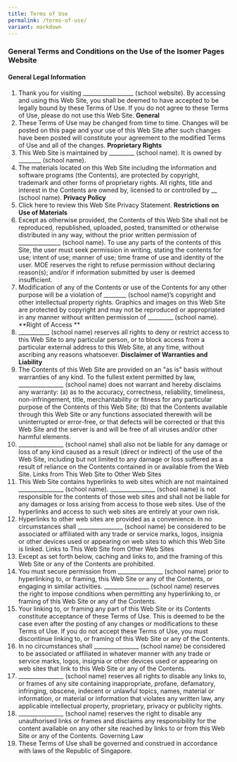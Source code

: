 ```yaml
---
title: Terms of Use
permalink: /terms-of-use/
variant: markdown
---
```

### **General Terms and Conditions on the Use of the Isomer Pages Website**

#### **General Legal Information**

1. Thank you for visiting __________________ (school website). By accessing and using this Web Site, you shall be deemed to have accepted to be legally bound by these Terms of Use. If you do not agree to these Terms of Use, please do not use this Web Site. 
**General** 
2. These Terms of Use may be changed from time to time. Changes will be posted on this page and your use of this Web Site after such changes have been posted will constitute your agreement to the modified Terms of Use and all of the changes. 
**Proprietary Rights** 
3. This Web Site is maintained by _________ (school name). It is owned by ________  (school name).
4. The materials located on this Web Site including the information and software programs (the Contents), are protected by copyright, trademark and other forms of proprietary rights. All rights, title and interest in the Contents are owned by, licensed to or controlled by __ (school name). 
**Privacy Policy** 
5. Click here to review this Web Site Privacy Statement. 
**Restrictions on Use of Materials** 
6. Except as otherwise provided, the Contents of this Web Site shall not be reproduced, republished, uploaded, posted, transmitted or otherwise distributed in any way, without the prior written permission of _______________  (school name).  To use any parts of the contents of this Site, the user must seek permission in writing, stating the contents for use; intent of use; manner of use; time frame of use and identity of the user. MOE reserves the right to refuse permission without declaring reason(s); and/or if information submitted by user is deemed insufficient.
7. Modification of any of the Contents or use of the Contents for any other purpose will be a violation of ________  (school name)’s copyright and other intellectual property rights. Graphics and images on this Web Site are protected by copyright and may not be reproduced or appropriated in any manner without written permission of _________ (school name).
**Right of Access **
8. ___________ (school name) reserves all rights to deny or restrict access to this Web Site to any particular person, or to block access from a particular external address to this Web Site, at any time, without ascribing any reasons whatsoever. 
**Disclaimer of Warranties and Liability**
9. The Contents of this Web Site are provided on an "as is" basis without warranties of any kind. To the fullest extent permitted by law, ________________ (school name) does not warrant and hereby disclaims any warranty: 
(a) as to the accuracy, correctness, reliability, timeliness, non-infringement, title, merchantability or fitness for any particular purpose of the Contents of this Web Site; 
(b) that the Contents available through this Web Site or any functions associated therewith will be uninterrupted or error-free, or that defects will be corrected or that this Web Site and the server is and will be free of all viruses and/or other harmful elements. 
10. ________________ (school name) shall also not be liable for any damage or loss of any kind caused as a result (direct or indirect) of the use of the Web Site, including but not limited to any damage or loss suffered as a result of reliance on the Contents contained in or available from the Web Site. 
Links from This Web Site to Other Web Sites 
11. This Web Site contains hyperlinks to web sites which are not maintained ________________ (school name). ________________ (school name) is not responsible for the contents of those web sites and shall not be liable for any damages or loss arising from access to those web sites. Use of the hyperlinks and access to such web sites are entirely at your own risk. 
12. Hyperlinks to other web sites are provided as a convenience. In no circumstances shall ________________ (school name) be considered to be associated or affiliated with any trade or service marks, logos, insignia or other devices used or appearing on web sites to which this Web Site is linked. 
Links to This Web Site from Other Web Sites 
13. Except as set forth below, caching and links to, and the framing of this Web Site or any of the Contents are prohibited. 
14. You must secure permission from ________________ (school name) prior to hyperlinking to, or framing, this Web Site or any of the Contents, or engaging in similar activities. ________________ (school name) reserves the right to impose conditions when permitting any hyperlinking to, or framing of this Web Site or any of the Contents. 
15. Your linking to, or framing any part of this Web Site or its Contents constitute acceptance of these Terms of Use. This is deemed to be the case even after the posting of any changes or modifications to these Terms of Use. If you do not accept these Terms of Use, you must discontinue linking to, or framing of this Web Site or any of the Contents. 
16. In no circumstances shall ________________ (school name) be considered to be associated or affiliated in whatever manner with any trade or service marks, logos, insignia or other devices used or appearing on web sites that link to this Web Site or any of the Contents. 
17. ________________ (school name) reserves all rights to disable any links to, or frames of any site containing inappropriate, profane, defamatory, infringing, obscene, indecent or unlawful topics, names, material or information, or material or information that violates any written law, any applicable intellectual property, proprietary, privacy or publicity rights. 
18. ________________ (school name) reserves the right to disable any unauthorised links or frames and disclaims any responsibility for the content available on any other site reached by links to or from this Web Site or any of the Contents. 
Governing Law 
19. These Terms of Use shall be governed and construed in accordance with laws of the Republic of Singapore.